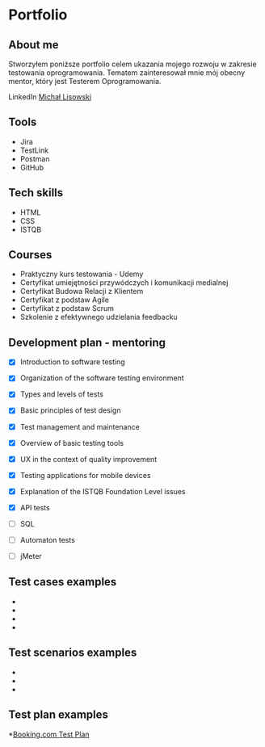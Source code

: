 # Portfolio
## About me
Stworzyłem poniższe portfolio celem ukazania mojego rozwoju w zakresie testowania oprogramowania. Tematem zainteresował mnie mój obecny mentor, który jest Testerem Oprogramowania. 


LinkedIn [Michał Lisowski](http://https://pl.linkedin.com/in/mlisowski1)

## Tools
* Jira
* TestLink
* Postman
* GitHub

## Tech skills
* HTML
* CSS
* ISTQB

## Courses
* Praktyczny kurs testowania - Udemy
* Certyfikat umiejętności przywódczych i komunikacji medialnej 
* Certyfikat Budowa Relacji z Klientem 
* Certyfikat z podstaw Agile 
* Certyfikat z podstaw Scrum 
* Szkolenie z efektywnego udzielania feedbacku

## Development plan - mentoring
- [x] Introduction to software testing
- [x] Organization of the software testing environment
- [x] Types and levels of tests
- [x] Basic principles of test design
- [x] Test management and maintenance
- [x] Overview of basic testing tools
- [x] UX in the context of quality improvement
- [x] Testing applications for mobile devices
- [x] Explanation of the ISTQB Foundation Level issues
- [x] API tests
- [ ] SQL
- [ ] Automaton tests
- [ ] jMeter 


## Test cases examples
*
*
*
*

## Test scenarios examples
*
*
*

## Test plan examples
*[Booking.com Test Plan](https://drive.google.com/file/d/1ZsKR9yjTS22xNWEx700a3EboWvdC4gWB/view?usp=sharing)










